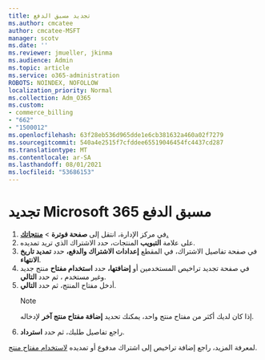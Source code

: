 ```yaml
---
title: تجديد مسبق الدفع
ms.author: cmcatee
author: cmcatee-MSFT
manager: scotv
ms.date: ''
ms.reviewer: jmueller, jkinma
ms.audience: Admin
ms.topic: article
ms.service: o365-administration
ROBOTS: NOINDEX, NOFOLLOW
localization_priority: Normal
ms.collection: Adm_O365
ms.custom:
- commerce_billing
- "662"
- "1500012"
ms.openlocfilehash: 63f28eb536d965dde1e6cb381632a460a02f7279
ms.sourcegitcommit: 540a4e2515f7cfddee65519046454fc4437cd287
ms.translationtype: MT
ms.contentlocale: ar-SA
ms.lasthandoff: 08/01/2021
ms.locfileid: "53686153"
---
```

# <a name="prepaid-microsoft-365-renewal"></a>تجديد Microsoft 365 مسبق الدفع

1. في مركز الإدارة، انتقل إلى **صفحة فوترة** \> **[منتجاتك.](https://go.microsoft.com/fwlink/p/?linkid=842054)**
2. على علامة **التبويب** المنتجات، حدد الاشتراك الذي تريد تمديده.
3. في صفحة تفاصيل الاشتراك، في المقطع **إعدادات الاشتراك والدفع،** حدد **تمديد تاريخ الانتهاء**.
4. في صفحة تجديد تراخيص المستخدمين أو **إضافتها،** حدد **استخدام مفتاح** منتج جديد وغير مستخدم ، ثم حدد **التالي**.
5. أدخل مفتاح المنتج، ثم حدد **التالي**.
    > [!NOTE]
    > إذا كان لديك أكثر من مفتاح منتج واحد، يمكنك تحديد **إضافة مفتاح منتج آخر** لإدخاله.
6. راجع تفاصيل طلبك، ثم حدد **استرداد**.

لمعرفة المزيد، راجع إضافة تراخيص إلى اشتراك مدفوع أو تمديده [لاستخدام مفتاح منتج](/microsoft-365/commerce/licenses/add-licenses-using-product-key).